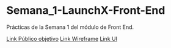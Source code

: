 # Semana_1-LaunchX-Front-End

Prácticas de la Semana 1 del módulo de Front End.

[Link Público objetivo](https://miro.com/welcomeonboard/UERmRkNzNjJsalZ3V0FXZktjRHdaSFJVYXRRSlE0YzIzU3dHOEFXWE9ESW80WWNVTGpCMGlFSWpHMjlSNEVBNHwzNDU4NzY0NTE5ODQzMzIxOTc2?invite_link_id=363881313138)
[Link Wireframe](https://miro.com/welcomeonboard/NVRnOEF6UmdWMVBvYjhWT0ZhRjlFeEpYVkpmVVJ5RGppcDhCRWpWNEtmUnJxOEVoRHQwVFI0cER0VTlwSXNYVnwzNDU4NzY0NTE5ODQzMzIxOTc2?invite_link_id=76265214103)
[Link UI](https://www.figma.com/file/NVuCwZtwXbKvDPrp0Oszel/Untitled?node-id=0%3A1)



